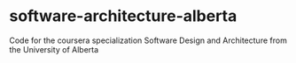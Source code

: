 # software-architecture-alberta
Code for the coursera specialization Software Design and Architecture from the University of Alberta
